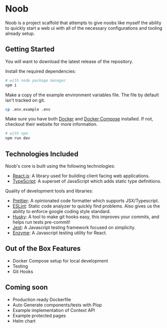 # Noob

Noob is a project scaffold that attempts to give noobs like myself the ability to quickly start a web ui with all of the necessary configurations and tooling already setup.

## Getting Started

You will want to download the latest release of the repository.

Install the required dependencies:

```bash
# with node package manager
npm i
```

Make a copy of the example environment variables file. The file by default isn't tracked on git.

```bash
cp .env.example .env
```

Make sure you have both [Docker](https://www.docker.com/get-started) and [Docker Compose](https://docs.docker.com/compose/) installed. If not, checkout their website for more information.

```bash
# with npm
npm run dev
```

## Technologies Included

Noob's core is built using the following technologies:

- [React.js](https://reactjs.org/): A library used for building client facing web applications.
- [TypeScript](https://www.typescriptlang.org/): A superset of JavaScript which adds static type definitions.

Quality of development tools and libraries:

- [Prettier](https://prettier.io/): A opinionated code formatter which supports JSX/Typescript.
- [ESLint](https://eslint.org/): Static code analyzer to quickly find problems. Also gives us the ability to enforce google coding style standard.
- [Husky](https://typicode.github.io/husky/): A tool to make git hooks easy, this improves your commits, and helps run tests pre-commit!
- [Jest](https://jestjs.io/): A Javascript testing framework focused on simplicity.
- [Enzyme](https://enzymejs.github.io/enzyme/): A Javascript testing utility for React.

## Out of the Box Features

- Docker Compose setup for local development
- Testing
- Git Hooks

## Coming soon

- Production ready Dockerfile
- Auto Generate components/tests with Plop
- Example implementation of Context API
- Example protected pages
- Helm chart
